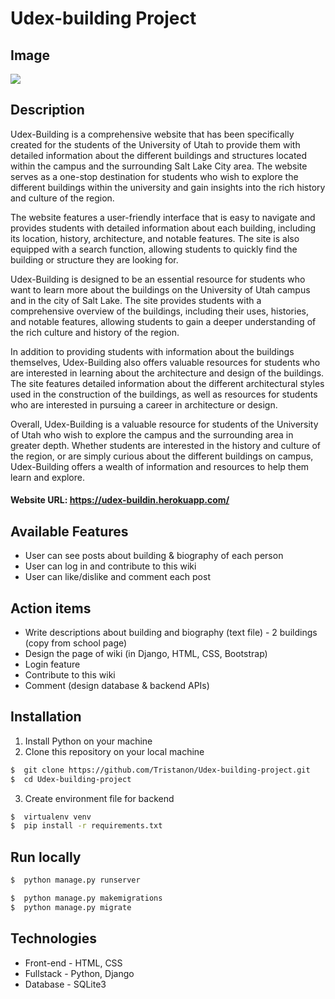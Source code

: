 # Udex-building Project
## Image
![](https://user-images.githubusercontent.com/106542253/222948049-1aad10c2-cee6-4175-a177-eba3ec6ab53c.png)
## Description
Udex-Building is a comprehensive website that has been specifically created for the students of the University of Utah to provide them with detailed information about the different buildings and structures located within the campus and the surrounding Salt Lake City area. The website serves as a one-stop destination for students who wish to explore the different buildings within the university and gain insights into the rich history and culture of the region.

The website features a user-friendly interface that is easy to navigate and provides students with detailed information about each building, including its location, history, architecture, and notable features. The site is also equipped with a search function, allowing students to quickly find the building or structure they are looking for.

Udex-Building is designed to be an essential resource for students who want to learn more about the buildings on the University of Utah campus and in the city of Salt Lake. The site provides students with a comprehensive overview of the buildings, including their uses, histories, and notable features, allowing students to gain a deeper understanding of the rich culture and history of the region.

In addition to providing students with information about the buildings themselves, Udex-Building also offers valuable resources for students who are interested in learning about the architecture and design of the buildings. The site features detailed information about the different architectural styles used in the construction of the buildings, as well as resources for students who are interested in pursuing a career in architecture or design.

Overall, Udex-Building is a valuable resource for students of the University of Utah who wish to explore the campus and the surrounding area in greater depth. Whether students are interested in the history and culture of the region, or are simply curious about the different buildings on campus, Udex-Building offers a wealth of information and resources to help them learn and explore.

#### Website URL: https://udex-buildin.herokuapp.com/
## Available Features
- User can see posts about building & biography of each person
- User can log in and contribute to this wiki
- User can like/dislike and comment each post
## Action items
- Write descriptions about building and biography (text file) - 2 buildings (copy from school page)
- Design the page of wiki (in Django, HTML, CSS, Bootstrap)
- Login feature
- Contribute to this wiki 
- Comment (design database & backend APIs) 
## Installation 
1. Install Python on your machine
2. Clone this repository on your local machine
```bash
$  git clone https://github.com/Tristanon/Udex-building-project.git
$  cd Udex-building-project
```
3. Create environment file for backend
```bash
$  virtualenv venv
$  pip install -r requirements.txt
```
## Run locally
```bash
$  python manage.py runserver
```
```bash
$  python manage.py makemigrations
$  python manage.py migrate
```
## Technologies
- Front-end - HTML, CSS  
- Fullstack - Python, Django
- Database - SQLite3
